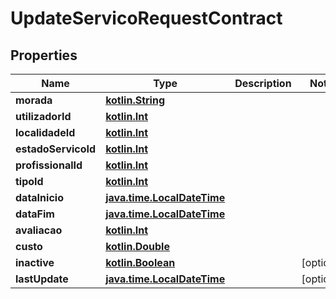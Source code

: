 # UpdateServicoRequestContract

## Properties
Name | Type | Description | Notes
------------ | ------------- | ------------- | -------------
**morada** | [**kotlin.String**](.md) |  | 
**utilizadorId** | [**kotlin.Int**](.md) |  | 
**localidadeId** | [**kotlin.Int**](.md) |  | 
**estadoServicoId** | [**kotlin.Int**](.md) |  | 
**profissionalId** | [**kotlin.Int**](.md) |  | 
**tipoId** | [**kotlin.Int**](.md) |  | 
**dataInicio** | [**java.time.LocalDateTime**](java.time.LocalDateTime.md) |  | 
**dataFim** | [**java.time.LocalDateTime**](java.time.LocalDateTime.md) |  | 
**avaliacao** | [**kotlin.Int**](.md) |  | 
**custo** | [**kotlin.Double**](.md) |  | 
**inactive** | [**kotlin.Boolean**](.md) |  |  [optional]
**lastUpdate** | [**java.time.LocalDateTime**](java.time.LocalDateTime.md) |  |  [optional]
